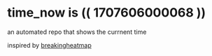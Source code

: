 # time_now is (( 1707606000068 ))

an automated repo that shows the currnent time

inspired by [breakingheatmap](https://github.com/breakingheatmap/breakingheatmap)
